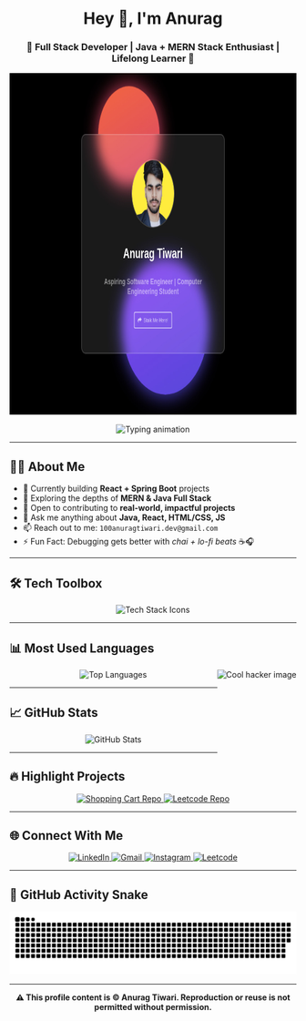 <h1 align="center">Hey 👋, I'm <strong>Anurag</strong></h1>
<h3 align="center">🚀 Full Stack Developer | Java + MERN Stack Enthusiast | Lifelong Learner 🚀</h3>

<p align="center">
  <a href="https://dev-dec-black.vercel.app/">
    <img src="tiwari.jpg" alt="Anurag Tiwari" height="600"/>
  </a>
</p>

<p align="center">
  <img src="https://readme-typing-svg.demolab.com?font=Fira+Code&duration=3000&pause=1000&color=58A6FF&center=true&vCenter=true&width=435&lines=Crafting+clean+code+%F0%9F%92%BB;Building+React+%2B+SpringBoot+Apps+%F0%9F%9A%80;Open+Source+Contributor+%E2%9C%A8;Leveling+Up+Everyday+%F0%9F%94%8A" alt="Typing animation" />
</p>

---

## 🧑‍💻 About Me

- 🔭 Currently building **React + Spring Boot** projects  
- 🌱 Exploring the depths of **MERN & Java Full Stack**  
- 🤝 Open to contributing to **real-world, impactful projects**  
- 💬 Ask me anything about **Java, React, HTML/CSS, JS**  
- 📫 Reach out to me: `100anuragtiwari.dev@gmail.com`  
- ⚡ Fun Fact: Debugging gets better with *chai + lo-fi beats* ☕🎧  

---

## 🛠 Tech Toolbox

<p align="center">
  <img src="https://skillicons.dev/icons?i=html,css,js,react,nodejs,express,mongodb,java,spring,git,github,vscode,postman,maven,docker,devops,springboot" alt="Tech Stack Icons" />
</p>

---

## 📊 Most Used Languages

<div align="center">
  <img src="https://github-readme-stats.vercel.app/api/top-langs?username=anuragtiwari3100&locale=en&hide_title=false&layout=compact&card_width=320&langs_count=5&theme=dracula&hide_border=false" height="150" alt="Top Languages" />
  <a href="https://dev-dec-black.vercel.app/">
    <img align="right" height="150" src="https://i.ibb.co/MkdQ0bj/hacker-19jj.jpg" alt="Cool hacker image" />
  </a>
</div>

---

## 📈 GitHub Stats

<p align="center">
  <img src="https://github-readme-stats.vercel.app/api?username=anuragtiwari3100&show_icons=true&theme=radical&hide_border=false&rank_icon=github" width="48%" alt="GitHub Stats" />
</p>

---

## 🔥 Highlight Projects

<p align="center">
  <a href="https://github.com/anuragtiwari3100/Shopping-Cart-websites">
    <img src="https://github-readme-stats.vercel.app/api/pin/?username=anuragtiwari3100&repo=Shopping-Cart-websites&theme=radical" alt="Shopping Cart Repo" />
  </a>
  <a href="https://github.com/anuragtiwari3100/LeetCodeProblems">
    <img src="https://github-readme-stats.vercel.app/api/pin/?username=anuragtiwari3100&repo=LeetCodeProblems&theme=radical" alt="Leetcode Repo" />
  </a>
</p>

---

## 🌐 Connect With Me

<p align="center">
  <a href="https://www.linkedin.com/in/anurag-tiwari-620b76262/" target="_blank">
    <img src="https://img.shields.io/badge/LinkedIn-%230077B5.svg?style=for-the-badge&logo=linkedin&logoColor=white" alt="LinkedIn" />
  </a>
  <a href="mailto:100anuragtiwari.dev@gmail.com">
    <img src="https://img.shields.io/badge/Gmail-D14836?style=for-the-badge&logo=gmail&logoColor=white" alt="Gmail" />
  </a>
  <a href="https://www.instagram.com/abhishektiwari_8/" target="_blank">
    <img src="https://img.shields.io/badge/Instagram-E4405F?style=for-the-badge&logo=instagram&logoColor=white" alt="Instagram" />
  </a>
  <a href="https://leetcode.com/u/Anurag_tiwari_100/" target="_blank">
    <img src="https://img.shields.io/badge/LeetCode-F7DF1E?style=for-the-badge&logo=leetcode&logoColor=white" alt="Leetcode" />
  </a>
</p>

---

## 🐍 GitHub Activity Snake

<img src="https://raw.githubusercontent.com/Code-Mars/Code-Mars/output/snake.svg" alt="Snake animation" />

---

<p align="center"><strong>⚠️ This profile content is © Anurag Tiwari. Reproduction or reuse is not permitted without permission.</strong></p>
